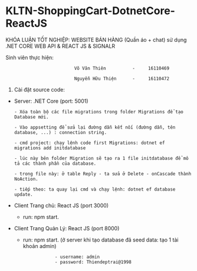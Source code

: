 # KLTN-ShoppingCart-DotnetCore-ReactJS
KHÓA LUẬN TỐT NGHIỆP: WEBSITE BÁN HÀNG (Quần áo + chat) sử dụng .NET CORE WEB API & REACT JS & SIGNALR

Sinh viên thực hiện:          

                              Võ Văn Thiên          -     16110469
                              
                              Nguyễn Hữu Thiện      -     16110472
1. Cài đặt source code:
- Server: .NET Core (port: 5001)

      - Xóa toàn bộ các file migrations trong folder Migrations để tạo Database mới.
      
      - Vào appsetting để sửa lại đường dẫn kết nối (đường dẫn, tên database, ...) : connection string.
      
      - cmd project: chạy lệnh code first Migrations: dotnet ef migrations add initdatabase
      
      - lúc này bên folder Migration sẽ tạo ra 1 file initdatabase để mô tả các thành phần của database.
      
      - trong file này: ở table Reply - ta sửa ở Delete - onCascade thành NoAction.
      
      - tiếp theo: ta quay lại cmd và chạy lệnh: dotnet ef database update.
      
 - Client Trang chủ: React JS (port 3000)
 
      - run: npm start.
      
 - Client Trang Quản Lý: React JS (port 8000)
 
      - run: npm start. (ở server khi tạo database đã seed data: tạo 1 tài khoản admin)
      
                        - username: admin
                        - password: Thiendeptrai@1998
 
